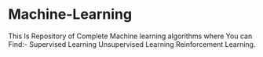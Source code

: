 # Machine-Learning

This Is Repository of Complete Machine learning algorithms 
where You can Find:-
Supervised Learning
Unsupervised Learning
Reinforcement Learning.
